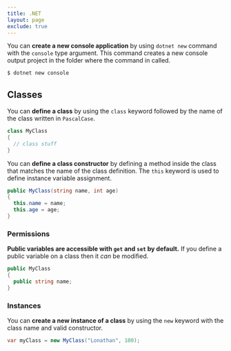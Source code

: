 ```yaml
---
title: .NET
layout: page
exclude: true
---
```


You can **create a new console application** by using `dotnet new` command with the `console` type argument. This command creates a new console output project in the folder where the command in called.
```bash
$ dotnet new console
```

## Classes

You can **define a class** by using the `class` keyword followed by the name of the class written in `PascalCase`.
```csharp
class MyClass
{
  // class stuff
}
```

You can **define a class constructor** by defining a method inside the class that matches the name of the class definition. The `this` keyword is used to define instance variable assignment.
```csharp
public MyClass(string name, int age)
{
  this.name = name;
  this.age = age;
}
```

### Permissions

**Public variables are accessible with `get` and `set` by default.** If you define a public variable on a class then it *can* be modified.
```csharp
public MyClass
{
  public string name;
}
```

### Instances

You can **create a new instance of a class** by using the `new` keyword with the class name and valid constructor.
```csharp
var myClass = new MyClass("Lonathan", 100);
```

<!--stackedit_data:
eyJoaXN0b3J5IjpbODQwODM4Mzk2LDgyMTI3ODY0NSwtMTg1NT
I5MzM5Miw0MzY0NDA2NjJdfQ==
-->
